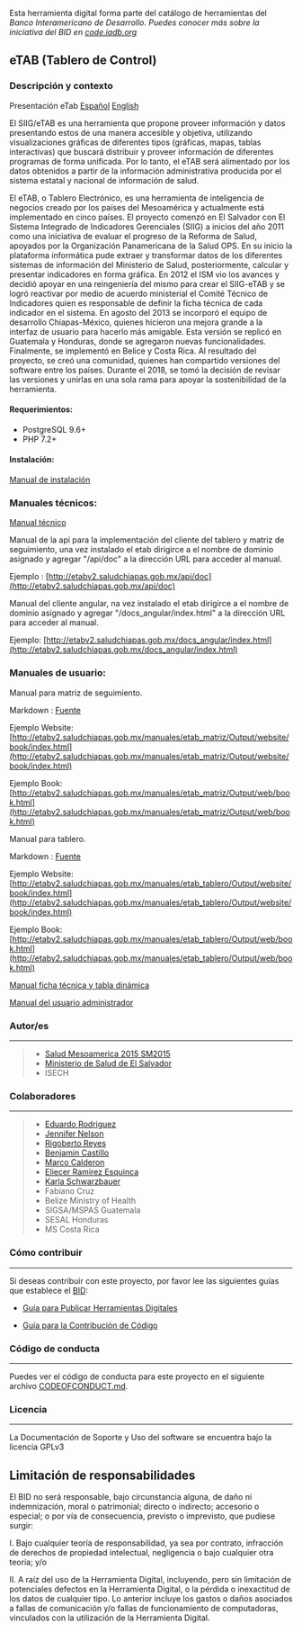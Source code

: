 Esta herramienta digital forma parte del catálogo de herramientas del **Banco Interamericano de Desarrollo*. Puedes conocer más sobre la iniciativa del BID en [code.iadb.org](code.iadb.org)*

  

## eTAB (Tablero de Control) 

  

### Descripción y contexto

Presentación eTab [Español](https://vimeo.com/263426584) [English](https://vimeo.com/259252009)

  

El SIIG/eTAB es una herramienta que propone proveer información y datos presentando estos de una manera accesible y objetiva, utilizando visualizaciones gráficas de diferentes tipos (gráficas, mapas, tablas interactivas) que buscará distribuir y proveer información de diferentes programas de forma unificada. Por lo tanto, el eTAB será alimentado por los datos obtenidos a partir de la información administrativa producida por el sistema estatal y nacional de información de salud.

El eTAB, o Tablero Electrónico, es una herramienta de inteligencia de negocios creado por los países del Mesoamérica y actualmente está implementado en cinco países. El proyecto comenzó en El Salvador con El Sistema Integrado de Indicadores Gerenciales (SIIG) a inicios del año 2011 como una iniciativa de evaluar el progreso de la Reforma de Salud, apoyados por la Organización Panamericana de la Salud OPS. En su inicio la plataforma informática pude extraer y transformar datos de los diferentes sistemas de información del Ministerio de Salud, posteriormente, calcular y presentar indicadores en forma gráfica. En 2012 el ISM vio los avances y decidió apoyar en una reingeniería del mismo para crear el SIIG-eTAB y se logró reactivar por medio de acuerdo ministerial el Comité Técnico de Indicadores quien es responsable de definir la ficha técnica de cada indicador en el sistema. En agosto del 2013 se incorporó el equipo de desarrollo Chiapas-México, quienes hicieron una mejora grande a la interfaz de usuario para hacerlo más amigable. Esta versión se replicó en Guatemala y Honduras, donde se agregaron nuevas funcionalidades. Finalmente, se implementó en Belice y Costa Rica. Al resultado del proyecto, se creó una comunidad, quienes han compartido versiones del software entre los países. Durante el 2018, se tomó la decisión de revisar las versiones y unirlas en una sola rama para apoyar la sostenibilidad de la herramienta.  



#### Requerimientos:

* PostgreSQL 9.6+
* PHP 7.2+

#### Instalación:

[Manual de instalación](https://github.com/rigosv/etab/edit/master/public/manuales/manual-tecnico/Contents/instalacion.md)


### Manuales técnicos:

[Manual técnico](https://github.com/rigosv/etab/blob/master/public/manuales/manual-tecnico/Output/print/book.pdf)

Manual de la api para la implementación del cliente del tablero y matriz de seguimiento, una vez instalado el etab dirigirce a el nombre de dominio asignado y agregar "/api/doc" a la dirección URL para acceder al manual.

Ejemplo : [http://etabv2.saludchiapas.gob.mx/api/doc](http://etabv2.saludchiapas.gob.mx/api/doc)


Manual del cliente angular, na vez instalado el etab dirigirce a el nombre de dominio asignado y agregar "/docs_angular/index.html" a la dirección URL para acceder al manual.

Ejemplo: [http://etabv2.saludchiapas.gob.mx/docs_angular/index.html](http://etabv2.saludchiapas.gob.mx/docs_angular/index.html)

### Manuales de usuario:

Manual para matriz de seguimiento.

Markdown : [Fuente](https://github.com/rigosv/etab/blob/master/public/manuales/etab_matriz/)

Ejemplo Website: [http://etabv2.saludchiapas.gob.mx/manuales/etab_matriz/Output/website/book/index.html](http://etabv2.saludchiapas.gob.mx/manuales/etab_matriz/Output/website/book/index.html)

Ejemplo Book: [http://etabv2.saludchiapas.gob.mx/manuales/etab_matriz/Output/web/book.html](http://etabv2.saludchiapas.gob.mx/manuales/etab_matriz/Output/web/book.html)



Manual para tablero.

Markdown : [Fuente](https://github.com/rigosv/etab/blob/master/public/manuales/etab_tablero/)

Ejemplo Website: [http://etabv2.saludchiapas.gob.mx/manuales/etab_tablero/Output/website/book/index.html](http://etabv2.saludchiapas.gob.mx/manuales/etab_tablero/Output/website/book/index.html)

Ejemplo Book: [http://etabv2.saludchiapas.gob.mx/manuales/etab_tablero/Output/web/book.html](http://etabv2.saludchiapas.gob.mx/manuales/etab_tablero/Output/web/book.html)



[Manual ficha técnica y tabla dinámica](https://github.com/rigosv/etab/blob/master/public/manuales/manual-usuario-tecnico/Output/print/book.pdf)



[Manual del usuario administrador](https://github.com/rigosv/etab/blob/master/public/manuales/manual-usuario-administrador/Output/print/book.pdf)


### Autor/es
  

---
> - [Salud Mesoamerica 2015 SM2015](https://www.iadb.org)
> - [Ministerio de Salud de El Salvador](http://www.salud.gob.sv/)
> - ISECH


### Colaboradores
  

---

> - [Eduardo Rodriguez ](mailto:erodriguez@salud.gob.sv)
> - [Jennifer Nelson ](mailto:jennifern@iadb.org)
> - [Rigoberto Reyes ](https://github.com/rigosv "Github")
> - [Benjamin Castillo ](https://github.com/bcastillo "Github")
> - [Marco Calderon ](https://github.com/m2rc8 "Github")
> - [Eliecer Ramirez Esquinca](https://github.com/checherman "Github")
> - [Karla Schwarzbauer](mailto:karla.schwarz@gmail.com)
> - Fabiano Cruz
> - Belize Ministry of Health
> - SIGSA/MSPAS Guatemala 
> - SESAL Honduras
> - MS Costa Rica




### Cómo contribuir

---

Si deseas contribuir con este proyecto, por favor lee las siguientes guías que establece el [BID](https://www.iadb.org/es  "BID"):

*  [Guía para Publicar Herramientas Digitales](https://el-bid.github.io/guia-de-publicacion/  "Guía para Publicar")

*  [Guía para la Contribución de Código](https://github.com/EL-BID/Plantilla-de-repositorio/blob/master/CONTRIBUTING.md  "Guía de Contribución de Código")

  

### Código de conducta

---

Puedes ver el código de conducta para este proyecto en el siguiente archivo [CODEOFCONDUCT.md](https://github.com/EL-BID/Supervision-SISBEN-ML/blob/master/CODEOFCONDUCT.md).

  


### Licencia
---

La Documentación de Soporte y Uso del software se encuentra bajo la licencia GPLv3

  

## Limitación de responsabilidades

  

El BID no será responsable, bajo circunstancia alguna, de daño ni indemnización, moral o patrimonial; directo o indirecto; accesorio o especial; o por vía de consecuencia, previsto o imprevisto, que pudiese surgir:

I. Bajo cualquier teoría de responsabilidad, ya sea por contrato, infracción de derechos de propiedad intelectual, negligencia o bajo cualquier otra teoría; y/o

II. A raíz del uso de la Herramienta Digital, incluyendo, pero sin limitación de potenciales defectos en la Herramienta Digital, o la pérdida o inexactitud de los datos de cualquier tipo. 
Lo anterior incluye los gastos o daños asociados a fallas de comunicación y/o fallas de funcionamiento de computadoras, vinculados con la utilización de la Herramienta Digital.
